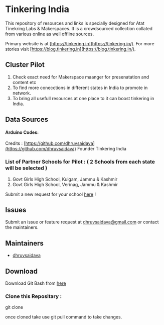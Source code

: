 # Tinkering India 

This repository of resources and links is specially designed for Atat Tinekring Labs & Makerspaces. It is a crowdsourced collection collated from various online as well offline sources.

Primary website is at [https://tinkering.in](https://tinkering.in/).
For more stories visit [https://blog.tinkering.in](https://blog.tinkering.in/).


## Cluster Pilot

1.  Check exact need for Makerspace maanger for presenatation and content etc
2.  To find more conecctions in different states in India to promote in network.
3.  To bring all usefull resources at one place to it can boost tinkering in India.

## Data Sources

#### Arduino Codes:



Credits : [https://github.com/dhruvsaidava](https://github.com/dhruvsaidava) Founder Tinkering India

### List of Partner Schools for Pilot : ( 2 Schools from each state will be selected )

1. Govt Girls High School, Kulgam, Jammu & Kashmir
2. Govt Girls High School, Verinag, Jammu & Kashmir


Submit a new request for your school [here](https://bit.ly/ptinrms) !



## Issues

Submit an issue or feature request at dhruvsaidava@gmail.com or contact the maintainers.

## Maintainers

- [dhruvsaidava](https://github.com/dhruvsaidava)

## Download

Download Git Bash from [here](https://git-scm.com/downloads)

### Clone this Repositary :

git clone 


once cloned take use git pull command to take changes.
